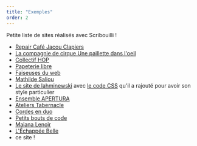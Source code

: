 ```yaml
---
title: "Exemples"
order: 2
---
```

Petite liste de sites réalisés avec Scribouilli !

-  [Repair Café Jacou Clapiers](https://newick.github.io/repaircafejacouclapiers/)
- [La compagnie de cirque Une paillette dans l'oeil](https://julie-bertho-julie-bertho-b51c485cf1978686e3352a27574db65e39313.monpetitsite.org/)
-  [Collectif HOP](http://collectifhop.fr/)
-  [Papeterie libre](https://la-papeterie-libre.fr)
-  [Faiseuses du web](https://faiseusesduweb.eu.org/)
- [Mathilde Saliou](https://mathildesaliou.com/)
- [Le site de lahminewski](https://lahminewski.github.io/note/) avec [le code CSS](https://github.com/Lahminewski/note/blob/main/assets/css/custom.css) qu'il a rajouté pour avoir son style particulier
- [Ensemble APERTURA](https://ensembleapertura.github.io/test-website-repo-3796/)
- [Ateliers Tabernacle](https://atelierstabernacle.github.io/test-website-repo-3796.html)
- [Cordes en duo](https://cordesenduo.com/)
- [Petits bouts de code](https://ynote.github.io/petits-bouts-de-code/)
- [Maiana Lenoir](https://mana-spirit.fr/)
- [L'Échappée Belle](https://lechappeebelle.team/)
- ce site ! 
